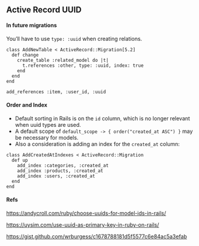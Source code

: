 ## Active Record UUID

#### In future migrations

You’ll have to use `type: :uuid` when creating relations.

```
class AddNewTable < ActiveRecord::Migration[5.2]
  def change
    create_table :related_model do |t|
      t.references :other, type: :uuid, index: true
    end
  end
end

add_references :item, :user_id, :uuid
```

#### Order and Index

* Default sorting in Rails is on the `id` column, which is no longer relevant when uuid types are used.
* A default scope of `default_scope -> { order("created_at ASC") }` may be necessary for models.
* Also a consideration is adding an index for the `created_at` column:

```
class AddCreatedAtIndexes < ActiveRecord::Migration
  def up
    add_index :categories, :created_at
    add_index :products, :created_at
    add_index :users, :created_at
  end
end
```


#### Refs

https://andycroll.com/ruby/choose-uuids-for-model-ids-in-rails/

https://uysim.com/use-uuid-as-primary-key-in-ruby-on-rails/

https://gist.github.com/wrburgess/c1678788181d5f5577c6e84ac5a3efab
